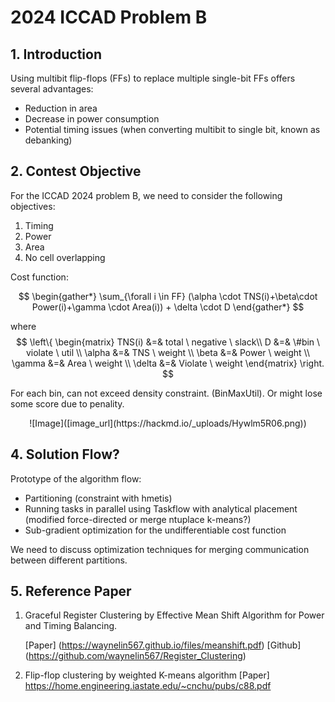 # 2024 ICCAD Problem B

## 1. Introduction
Using multibit flip-flops (FFs) to replace multiple single-bit FFs offers several advantages:

* Reduction in area
* Decrease in power consumption
* Potential timing issues (when converting multibit to single bit, known as debanking)

## 2. Contest Objective
For the ICCAD 2024 problem B, we need to consider the following objectives:

1. Timing
2. Power
3. Area
4. No cell overlapping

Cost function:

$$ 
\begin{gather*}
    \sum_{\forall i \in FF} (\alpha \cdot TNS(i)+\beta\cdot Power(i)+\gamma \cdot Area(i)) + \delta \cdot D
\end{gather*}
$$

where
$$
\left\{
    \begin{matrix}
        TNS(i) &=& total \ negative \ slack\\
        D &=& \#bin \ violate \ util \\
        \alpha &=& TNS \ weight \\
        \beta &=& Power \ weight \\
        \gamma &=& Area \ weight \\
        \delta &=& Violate \ weight
    \end{matrix}
\right.
$$

For each bin, can not exceed density constraint. (BinMaxUtil). Or might lose some score due to penality.

<div align="center">
  ![Image]([image_url](https://hackmd.io/_uploads/Hywlm5R06.png))
</div>






## 4. Solution Flow?
Prototype of the algorithm flow:
* Partitioning (constraint with hmetis)
* Running tasks in parallel using Taskflow with analytical placement (modified force-directed or merge ntuplace k-means?)
* Sub-gradient optimization for the undifferentiable cost function

We need to discuss optimization techniques for merging communication between different partitions.

## 5. Reference Paper

1. Graceful Register Clustering by Effective Mean Shift Algorithm for Power and Timing Balancing.

    [Paper] (https://waynelin567.github.io/files/meanshift.pdf)
    [Github] (https://github.com/waynelin567/Register_Clustering)

2.  Flip-flop clustering by weighted K-means algorithm
    [Paper] https://home.engineering.iastate.edu/~cnchu/pubs/c88.pdf